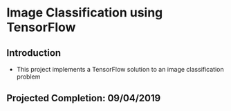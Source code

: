 # Image Classification using TensorFlow

## Introduction
* This project implements a TensorFlow solution to an image classification problem

## Projected Completion: 09/04/2019
